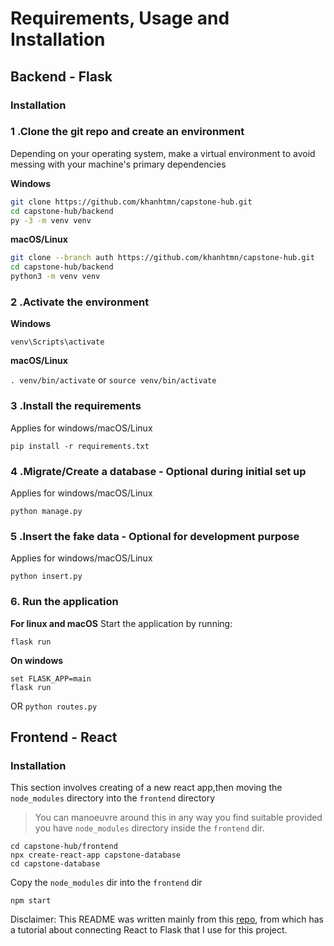 # Requirements, Usage and Installation
## Backend - Flask
### Installation
                    
### 1 .Clone the git repo and create an environment 
          
Depending on your operating system, make a virtual environment to avoid messing with your machine's primary dependencies
          
**Windows**
          
```bash
git clone https://github.com/khanhtmn/capstone-hub.git
cd capstone-hub/backend
py -3 -m venv venv
```
          
**macOS/Linux**
          
```bash
git clone --branch auth https://github.com/khanhtmn/capstone-hub.git
cd capstone-hub/backend
python3 -m venv venv
```

### 2 .Activate the environment
          
**Windows** 

```venv\Scripts\activate```
          
**macOS/Linux**

```. venv/bin/activate```
or
```source venv/bin/activate```

### 3 .Install the requirements

Applies for windows/macOS/Linux

```pip install -r requirements.txt```

### 4 .Migrate/Create a database - Optional during initial set up

Applies for windows/macOS/Linux

```python manage.py```

### 5 .Insert the fake data - Optional for development purpose

Applies for windows/macOS/Linux

```python insert.py```

### 6. Run the application 

**For linux and macOS**
Start the application by running:

```flask run```

**On windows**
```
set FLASK_APP=main
flask run
```
OR 
`python routes.py`

## Frontend - React
### Installation

This section involves creating of a new react app,then moving the `node_modules` directory into the `frontend` directory

> You can manoeuvre around this in any way you find suitable provided you have `node_modules` directory inside the `frontend` dir.

```
cd capstone-hub/frontend
npx create-react-app capstone-database
cd capstone-database
```
Copy the `node_modules` dir into the `frontend` dir

`npm start`

Disclaimer: This README was written mainly from this [repo](https://github.com/Dev-Elie/Connecting-React-Frontend-to-a-Flask-Backend), from which has a tutorial about connecting React to Flask that I use for this project.
